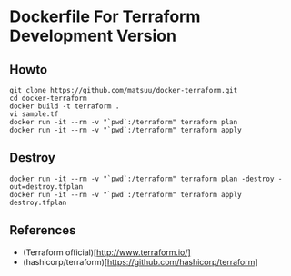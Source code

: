 # Dockerfile For Terraform Development Version

## Howto

    git clone https://github.com/matsuu/docker-terraform.git
    cd docker-terraform
    docker build -t terraform .
    vi sample.tf
    docker run -it --rm -v "`pwd`:/terraform" terraform plan
    docker run -it --rm -v "`pwd`:/terraform" terraform apply

## Destroy

    docker run -it --rm -v "`pwd`:/terraform" terraform plan -destroy -out=destroy.tfplan
    docker run -it --rm -v "`pwd`:/terraform" terraform apply destroy.tfplan

## References

- (Terraform official)[http://www.terraform.io/]
- (hashicorp/terraform)[https://github.com/hashicorp/terraform]
